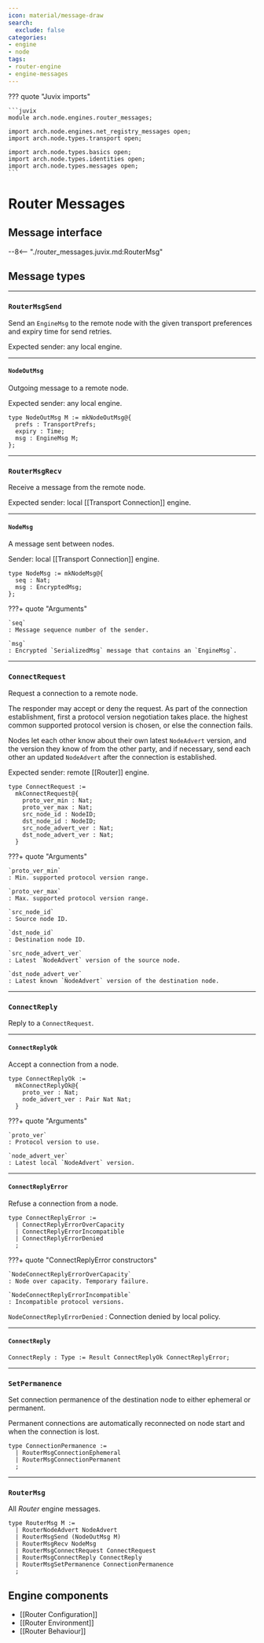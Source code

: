 ```yaml
---
icon: material/message-draw
search:
  exclude: false
categories:
- engine
- node
tags:
- router-engine
- engine-messages
---
```


??? quote "Juvix imports"

    ```juvix
    module arch.node.engines.router_messages;

    import arch.node.engines.net_registry_messages open;
    import arch.node.types.transport open;

    import arch.node.types.basics open;
    import arch.node.types.identities open;
    import arch.node.types.messages open;
    ```

# Router Messages

## Message interface

--8<-- "./router_messages.juvix.md:RouterMsg"

<!-- TODO: Add message sequence diagrams -->

## Message types

---

### `RouterMsgSend`

Send an `EngineMsg` to the remote node with the given transport preferences and
expiry time for send retries.

Expected sender: any local engine.

---

#### `NodeOutMsg`

Outgoing message to a remote node.

Expected sender: any local engine.

<!-- --8<-- [start:NodeOutMsg] -->
```juvix
type NodeOutMsg M := mkNodeOutMsg@{
  prefs : TransportPrefs;
  expiry : Time;
  msg : EngineMsg M;
};
```
<!-- --8<-- [end:NodeOutMsg] -->

---

### `RouterMsgRecv`

Receive a message from the remote node.

Expected sender: local [[Transport Connection]] engine.

---

#### `NodeMsg`

A message sent between nodes.

Sender: local [[Transport Connection]] engine.

<!-- --8<-- [start:NodeMsg] -->
```juvix
type NodeMsg := mkNodeMsg@{
  seq : Nat;
  msg : EncryptedMsg;
};
```
<!-- --8<-- [end:NodeMsg] -->

???+ quote "Arguments"

    `seq`
    : Message sequence number of the sender.

    `msg`
    : Encrypted `SerializedMsg` message that contains an `EngineMsg`.

---

### `ConnectRequest`

Request a connection to a remote node.

The responder may accept or deny the request. As part of the connection
establishment, first a protocol version negotiation takes place. the highest
common supported protocol version is chosen, or else the connection fails.

Nodes let each other know about their own latest `NodeAdvert` version, and the
version they know of from the other party, and if necessary, send each other an
updated `NodeAdvert` after the connection is established.

Expected sender: remote [[Router]] engine.

```juvix
type ConnectRequest :=
  mkConnectRequest@{
    proto_ver_min : Nat;
    proto_ver_max : Nat;
    src_node_id : NodeID;
    dst_node_id : NodeID;
    src_node_advert_ver : Nat;
    dst_node_advert_ver : Nat;
  }
```

???+ quote "Arguments"

    `proto_ver_min`
    : Min. supported protocol version range.

    `proto_ver_max`
    : Max. supported protocol version range.

    `src_node_id`
    : Source node ID.

    `dst_node_id`
    : Destination node ID.

    `src_node_advert_ver`
    : Latest `NodeAdvert` version of the source node.

    `dst_node_advert_ver`
    : Latest known `NodeAdvert` version of the destination node.

---

### `ConnectReply`

Reply to a `ConnectRequest`.

---

#### `ConnectReplyOk`

Accept a connection from a node.

```juvix
type ConnectReplyOk :=
  mkConnectReplyOk@{
    proto_ver : Nat;
    node_advert_ver : Pair Nat Nat;
  }
```

???+ quote "Arguments"

    `proto_ver`
    : Protocol version to use.

    `node_advert_ver`
    : Latest local `NodeAdvert` version.

---

#### `ConnectReplyError`

Refuse a connection from a node.

```juvix
type ConnectReplyError :=
  | ConnectReplyErrorOverCapacity
  | ConnectReplyErrorIncompatible
  | ConnectReplyErrorDenied
  ;
```

???+ quote "ConnectReplyError constructors"

    `NodeConnectReplyErrorOverCapacity`
    : Node over capacity. Temporary failure.

    `NodeConnectReplyErrorIncompatible`
    : Incompatible protocol versions.

  `NodeConnectReplyErrorDenied`
  : Connection denied by local policy.

---

#### `ConnectReply`

```juvix
ConnectReply : Type := Result ConnectReplyOk ConnectReplyError;
```

---

### `SetPermanence`

Set connection permanence of the destination node
to either ephemeral or permanent.

Permanent connections are automatically reconnected
on node start and when the connection is lost.

```juvix
type ConnectionPermanence :=
  | RouterMsgConnectionEphemeral
  | RouterMsgConnectionPermanent
  ;
```

---

### `RouterMsg`

All *Router* engine messages.

<!-- --8<-- [start:RouterMsg] -->
```juvix
type RouterMsg M :=
  | RouterNodeAdvert NodeAdvert
  | RouterMsgSend (NodeOutMsg M)
  | RouterMsgRecv NodeMsg
  | RouterMsgConnectRequest ConnectRequest
  | RouterMsgConnectReply ConnectReply
  | RouterMsgSetPermanence ConnectionPermanence
  ;
```
<!-- --8<-- [end:RouterMsg] -->

## Engine components

- [[Router Configuration]]
- [[Router Environment]]
- [[Router Behaviour]]
